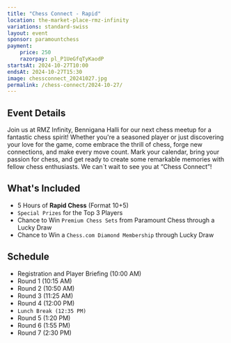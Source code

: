 ```yaml
---
title: "Chess Connect - Rapid"
location: the-market-place-rmz-infinity
variations: standard-swiss
layout: event
sponsor: paramountchess
payment:
    price: 250
    razorpay: pl_P1UeGfqTyKaodP
startsAt: 2024-10-27T10:00
endsAt: 2024-10-27T15:30
image: chessconnect_20241027.jpg
permalink: /chess-connect/2024-10-27/
---
```

## Event Details

Join us at RMZ Infinity, Bennigana Halli for our next chess meetup for a
fantastic chess spirit! Whether you're a seasoned player or just discovering
your love for the game, come embrace the thrill of chess, forge new
connections, and make every move count. 
Mark your calendar, bring your passion for chess, and get ready to create some remarkable memories with fellow chess enthusiasts. We can`t wait to see you at “Chess Connect”!


## What's Included

* 5 Hours of **Rapid Chess** (Format 10+5)
* `Special Prizes` for the Top 3 Players
* Chance to Win `Premium Chess Sets` from Paramount Chess through a Lucky Draw
* Chance to Win a `Chess.com Diamond Membership` through Lucky Draw

## Schedule

- Registration and Player Briefing (10:00 AM)
- Round 1 (10:15 AM)
- Round 2 (10:50 AM)
- Round 3 (11:25 AM)
- Round 4 (12:00 PM)
- `Lunch Break (12:35 PM)`
- Round 5 (1:20 PM)
- Round 6 (1:55 PM)
- Round 7 (2:30 PM)
